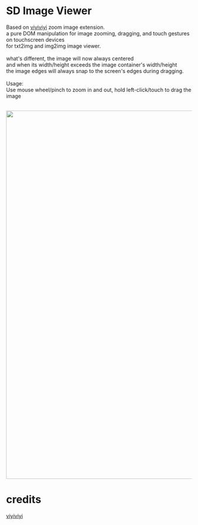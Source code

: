 # SD Image Viewer

Based on [viyiviyi](https://github.com/viyiviyi/stable-diffusion-webui-zoomimage) zoom image extension.<br>
a pure DOM manipulation for image zooming, dragging, and touch gestures on touchscreen devices<br>
for txt2img and img2img image viewer.<br>
<br>
what's different, the image will now always centered<br>
and when its width/height exceeds the image container's width/height<br>
the image edges will always snap to the screen's edges during dragging.<br>
<br>
Usage:<br>
Use mouse wheel/pinch to zoom in and out, hold left-click/touch to drag the image<br>
<br>
<p align="center">
  <img src="https://github.com/user-attachments/assets/3fc6bf18-f275-4480-b0ed-282b4ec91253", width=1000px>
</p>


# credits
[viyiviyi](https://github.com/viyiviyi)
